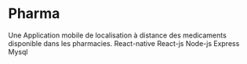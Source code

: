 # Pharma
Une Application mobile de localisation à distance des medicaments disponible dans les pharmacies.
React-native
React-js
Node-js
Express
Mysql
